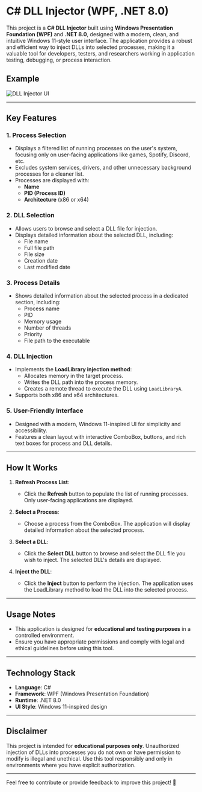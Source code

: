 # C# DLL Injector (WPF, .NET 8.0)

This project is a **C# DLL Injector** built using **Windows Presentation Foundation (WPF)** and **.NET 8.0**, designed with a modern, clean, and intuitive Windows 11-style user interface. The application provides a robust and efficient way to inject DLLs into selected processes, making it a valuable tool for developers, testers, and researchers working in application testing, debugging, or process interaction.

## Example
![DLL Injector UI](https://i.imgur.com/3AAKg2D.png)

---

## Key Features

### 1. Process Selection
- Displays a filtered list of running processes on the user's system, focusing only on user-facing applications like games, Spotify, Discord, etc.
- Excludes system services, drivers, and other unnecessary background processes for a cleaner list.
- Processes are displayed with:
  - **Name**
  - **PID (Process ID)**
  - **Architecture** (x86 or x64)

### 2. DLL Selection
- Allows users to browse and select a DLL file for injection.
- Displays detailed information about the selected DLL, including:
  - File name
  - Full file path
  - File size
  - Creation date
  - Last modified date

### 3. Process Details
- Shows detailed information about the selected process in a dedicated section, including:
  - Process name
  - PID
  - Memory usage
  - Number of threads
  - Priority
  - File path to the executable

### 4. DLL Injection
- Implements the **LoadLibrary injection method**:
  - Allocates memory in the target process.
  - Writes the DLL path into the process memory.
  - Creates a remote thread to execute the DLL using `LoadLibraryA`.
- Supports both x86 and x64 architectures.

### 5. User-Friendly Interface
- Designed with a modern, Windows 11-inspired UI for simplicity and accessibility.
- Features a clean layout with interactive ComboBox, buttons, and rich text boxes for process and DLL details.

---

## How It Works

1. **Refresh Process List**:
   - Click the **Refresh** button to populate the list of running processes. Only user-facing applications are displayed.

2. **Select a Process**:
   - Choose a process from the ComboBox. The application will display detailed information about the selected process.

3. **Select a DLL**:
   - Click the **Select DLL** button to browse and select the DLL file you wish to inject. The selected DLL's details are displayed.

4. **Inject the DLL**:
   - Click the **Inject** button to perform the injection. The application uses the LoadLibrary method to load the DLL into the selected process.

---

## Usage Notes

- This application is designed for **educational and testing purposes** in a controlled environment. 
- Ensure you have appropriate permissions and comply with legal and ethical guidelines before using this tool.

---

## Technology Stack

- **Language**: C#
- **Framework**: WPF (Windows Presentation Foundation)
- **Runtime**: .NET 8.0
- **UI Style**: Windows 11-inspired design

---

## Disclaimer

This project is intended for **educational purposes only**. Unauthorized injection of DLLs into processes you do not own or have permission to modify is illegal and unethical. Use this tool responsibly and only in environments where you have explicit authorization.

---

Feel free to contribute or provide feedback to improve this project! 🚀
